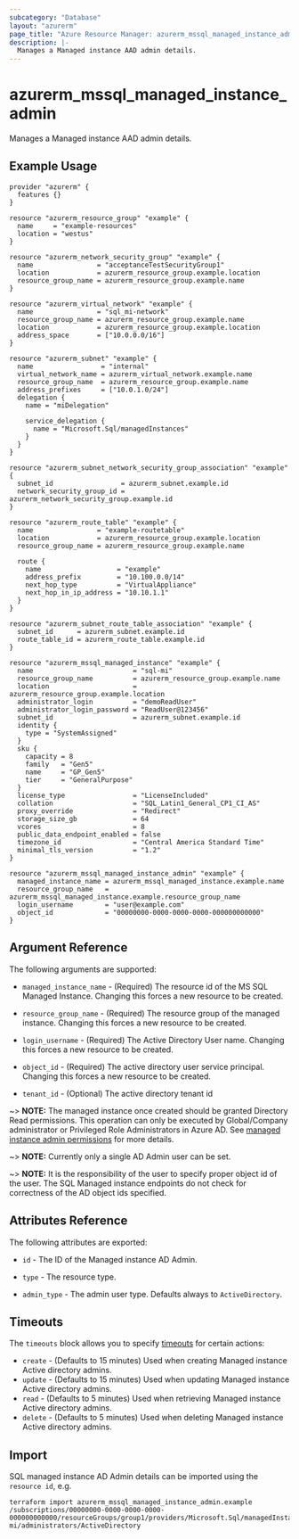 ```yaml
---
subcategory: "Database"
layout: "azurerm"
page_title: "Azure Resource Manager: azurerm_mssql_managed_instance_admin"
description: |-
  Manages a Managed instance AAD admin details.
---
```


# azurerm_mssql_managed_instance_admin

Manages a Managed instance AAD admin details.

## Example Usage

```hcl
provider "azurerm" {
  features {}
}

resource "azurerm_resource_group" "example" {
  name     = "example-resources"
  location = "westus"
}

resource "azurerm_network_security_group" "example" {
  name                = "acceptanceTestSecurityGroup1"
  location            = azurerm_resource_group.example.location
  resource_group_name = azurerm_resource_group.example.name
}

resource "azurerm_virtual_network" "example" {
  name                = "sql_mi-network"
  resource_group_name = azurerm_resource_group.example.name
  location            = azurerm_resource_group.example.location
  address_space       = ["10.0.0.0/16"]
}

resource "azurerm_subnet" "example" {
  name                 = "internal"
  virtual_network_name = azurerm_virtual_network.example.name
  resource_group_name  = azurerm_resource_group.example.name
  address_prefixes     = ["10.0.1.0/24"]
  delegation {
    name = "miDelegation"

    service_delegation {
      name = "Microsoft.Sql/managedInstances"
    }
  }
}

resource "azurerm_subnet_network_security_group_association" "example" {
  subnet_id                 = azurerm_subnet.example.id
  network_security_group_id = azurerm_network_security_group.example.id
}

resource "azurerm_route_table" "example" {
  name                = "example-routetable"
  location            = azurerm_resource_group.example.location
  resource_group_name = azurerm_resource_group.example.name

  route {
    name                   = "example"
    address_prefix         = "10.100.0.0/14"
    next_hop_type          = "VirtualAppliance"
    next_hop_in_ip_address = "10.10.1.1"
  }
}

resource "azurerm_subnet_route_table_association" "example" {
  subnet_id      = azurerm_subnet.example.id
  route_table_id = azurerm_route_table.example.id
}

resource "azurerm_mssql_managed_instance" "example" {
  name                         = "sql-mi"
  resource_group_name          = azurerm_resource_group.example.name
  location                     = azurerm_resource_group.example.location
  administrator_login          = "demoReadUser"
  administrator_login_password = "ReadUser@123456"
  subnet_id                    = azurerm_subnet.example.id
  identity {
    type = "SystemAssigned"
  }
  sku {
    capacity = 8
    family   = "Gen5"
    name     = "GP_Gen5"
    tier     = "GeneralPurpose"
  }
  license_type                 = "LicenseIncluded"
  collation                    = "SQL_Latin1_General_CP1_CI_AS"
  proxy_override               = "Redirect"
  storage_size_gb              = 64
  vcores                       = 8
  public_data_endpoint_enabled = false
  timezone_id                  = "Central America Standard Time"
  minimal_tls_version          = "1.2"
}

resource "azurerm_mssql_managed_instance_admin" "example" {
  managed_instance_name = azurerm_mssql_managed_instance.example.name
  resource_group_name   = azurerm_mssql_managed_instance.example.resource_group_name
  login_username        = "user@example.com"
  object_id             = "00000000-0000-0000-0000-000000000000"
}

```

## Argument Reference

The following arguments are supported:

* `managed_instance_name` - (Required) The resource id of the MS SQL Managed Instance. Changing this forces a new resource to be created.

* `resource_group_name` - (Required) The resource group of the managed instance. Changing this forces a new resource to be created.

* `login_username` - (Required) The Active Directory User name. Changing this forces a new resource to be created.

* `object_id` - (Required) The active directory user service principal. Changing this forces a new resource to be created.

* `tenant_id` - (Optional) The active directory tenant id

~> **NOTE:** The managed instance once created should be granted Directory Read permissions. This operation can only be executed by Global/Company administrator or Privileged Role Administrators in Azure AD. See [managed instance admin permissions](https://docs.microsoft.com/en-us/azure/azure-sql/database/authentication-aad-configure?tabs=azure-cli#provision-azure-ad-admin-sql-managed-instance) for more details.

~> **NOTE:** Currently only a single AD Admin user can be set. 

~> **NOTE:** It is the responsibility of the user to specify proper object id of the user. The SQL Managed instance endpoints do not check for correctness of the AD object ids specified.


## Attributes Reference

The following attributes are exported:

* `id` - The ID of the Managed instance AD Admin.

* `type` - The resource type.

* `admin_type` - The admin user type. Defaults always to `ActiveDirectory`.


## Timeouts

The `timeouts` block allows you to specify [timeouts](https://www.terraform.io/docs/configuration/resources.html#timeouts) for certain actions:

* `create` - (Defaults to 15 minutes) Used when creating Managed instance Active directory admins. 
* `update` - (Defaults to 15 minutes) Used when updating Managed instance Active directory admins.
* `read` - (Defaults to 5 minutes) Used when retrieving Managed instance Active directory admins.
* `delete` - (Defaults to 5 minutes) Used when deleting Managed instance Active directory admins.

## Import

SQL managed instance AD Admin details can be imported using the `resource id`, e.g.

```shell
terraform import azurerm_mssql_managed_instance_admin.example /subscriptions/00000000-0000-0000-0000-000000000000/resourceGroups/group1/providers/Microsoft.Sql/managedInstances/sql-mi/administrators/ActiveDirectory
```
